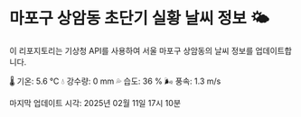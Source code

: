 
# 마포구 상암동 초단기 실황 날씨 정보 🌤️

이 리포지토리는 기상청 API를 사용하여 서울 마포구 상암동의 날씨 정보를 업데이트합니다. 

🌡️ 기온: 5.6 ℃
💧 강수량: 0 mm
💦 습도: 36 %
🌬️ 풍속: 1.3 m/s

마지막 업데이트 시각: 2025년 02월 11일 17시 10분    
